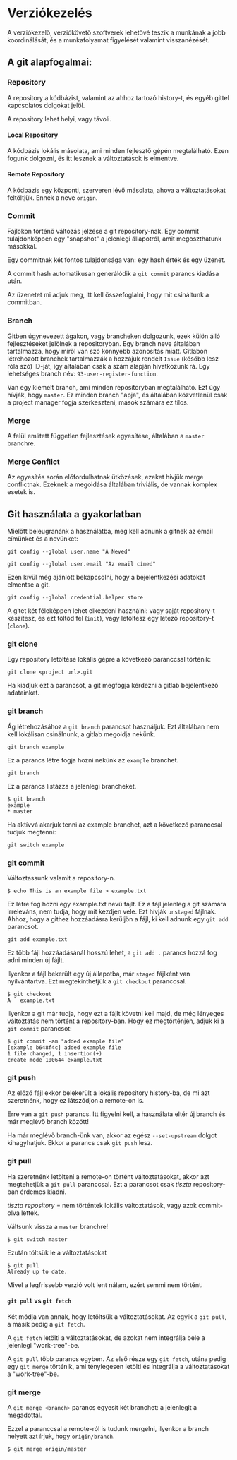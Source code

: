 # Verziókezelés

A verziókezelő, verziókövető szoftverek lehetővé teszik a munkának a jobb 
koordinálását, és a munkafolyamat figyelését valamint visszanézését.

## A git alapfogalmai:

### Repository

A repository a kódbázist, valamint az ahhoz tartozó history-t, és egyéb
gittel kapcsolatos dolgokat jelöl.

A repository lehet helyi, vagy távoli. 

#### Local Repository

A kódbázis lokális másolata, ami minden fejlesztő gépén megtalálható. Ezen 
fogunk dolgozni, és itt lesznek a változtatások is elmentve.

#### Remote Repository

A kódbázis egy központi, szerveren lévő másolata, ahova a változtatásokat 
feltöltjük. Ennek a neve `origin`.

### Commit

Fájlokon történő változás jelzése a git repository-nak. Egy commit 
tulajdonképpen egy "snapshot" a jelenlegi állapotról, amit megoszthatunk
másokkal. 

Egy commitnak két fontos tulajdonsága van: egy hash érték és egy üzenet.

A commit hash automatikusan generálódik a `git commit` parancs kiadása után.

Az üzenetet mi adjuk meg, itt kell összefoglalni, hogy mit csináltunk a 
commitban.

### Branch

Gitben úgynevezett ágakon, vagy brancheken dolgozunk, ezek külön álló 
fejlesztéseket jelölnek a repositoryban. Egy branch neve általában tartalmazza,
hogy miről van szó könnyebb azonosítás miatt. Gitlabon létrehozott branchek
tartalmazzák a hozzájuk rendelt `Issue` (később lesz róla szó) ID-ját, így 
általában csak a szám alapján hivatkozunk rá. Egy lehetséges branch név:
`93-user-register-function`.

Van egy kiemelt branch, ami minden repositoryban megtalálható. Ezt úgy hívják,
hogy `master`. Ez minden branch "apja", és általában közvetlenül csak a project
manager fogja szerkeszteni, mások számára ez tilos.

### Merge

A felül említett független fejlesztések egyesítése, általában a `master` 
branchre. 

### Merge Conflict

Az egyesítés során előfordulhatnak ütközések, ezeket hívjük merge conflictnak.
Ezeknek a megoldása általában triviális, de vannak komplex esetek is.

## Git használata a gyakorlatban

Mielőtt beleugranánk a használatba, meg kell adnunk a gitnek az email címünket
és a nevünket:

 `git config --global user.name "A Neved"`

 `git config --global user.email "Az email címed"`

Ezen kívül még ajánlott bekapcsolni, hogy a bejelentkezési adatokat elmentse a 
git.

 `git config --global credential.helper store`

A gitet két féleképpen lehet elkezdeni használni: vagy saját repository-t 
készítesz, és ezt töltöd fel (`init`), vagy letöltesz egy létező repository-t
(`clone`).

### git clone 

Egy repository letöltése lokális gépre a következő paranccsal történik:

 `git clone <project url>.git`

Ha kiadjuk ezt a parancsot, a git megfogja kérdezni a gitlab bejelentkező 
adatainkat. 

### git branch

Ág létrehozásához a `git branch` parancsot használjuk. Ezt általában nem kell
lokálisan csinálnunk, a gitlab megoldja nekünk. 

 `git branch example`

 Ez a parancs létre fogja hozni nekünk az `example` branchet.

 `git branch`

 Ez a parancs listázza a jelenlegi brancheket.

    $ git branch
    example
    * master

 Ha aktívvá akarjuk tenni az example branchet, azt a következő paranccsal
 tudjuk megtenni:

 `git switch example`

### git commit

Változtassunk valamit a repository-n. 

 `$ echo This is an example file > example.txt`

Ez létre fog hozni egy example.txt nevű fájlt. Ez a fájl jelenleg a git számára
irreleváns, nem tudja, hogy mit kezdjen vele. Ezt hívják `unstaged` fájlnak.
Ahhoz, hogy a githez hozzáadásra kerüljön a fájl, ki kell adnunk egy `git add`
parancsot.

 `git add example.txt`

Ez több fájl hozzáadásánál hosszú lehet, a `git add .` parancs hozzá 
fog adni minden új fájlt.

Ilyenkor a fájl bekerült egy új állapotba, már `staged` fájlként van 
nyílvántartva. Ezt megtekinthetjük a `git checkout` paranccsal.

    $ git checkout
    A	example.txt

Ilyenkor a git már tudja, hogy ezt a fájlt követni kell majd, de még lényeges
változtatás nem történt a repository-ban. Hogy ez megtörténjen, adjuk ki a
`git commit` parancsot:

    $ git commit -am "added example file"
    [example b648f4c] added example file
    1 file changed, 1 insertion(+)
    create mode 100644 example.txt

### git push

Az előző fájl ekkor belekerült a lokális repository history-ba, de mi azt 
szeretnénk, hogy ez látszódjon a remote-on is. 

Erre van a `git push` parancs. Itt figyelni kell, a használata eltér új
branch és már meglévő branch között!

Ha már meglévő branch-ünk van, akkor az egész `--set-upstream` dolgot 
kihagyhatjuk. Ekkor a parancs csak `git push` lesz.

### git pull

Ha szeretnénk letölteni a remote-on történt változtatásokat, akkor azt
megtehetjük a `git pull` paranccsal. 
Ezt a parancsot csak *tiszta* repository-ban érdemes kiadni.

*tiszta repository* = nem történtek lokális változtatások, vagy azok commit-olva
lettek.

Váltsunk vissza a `master` branchre!

    $ git switch master

Ezután töltsük le a változtatásokat

    $ git pull
    Already up to date.

Mivel a legfrissebb verzió volt lent nálam, ezért semmi nem történt.

#### `git pull` vs `git fetch`

Két módja van annak, hogy letöltsük a változtatásokat. Az egyik a `git pull`,
a másik pedig a `git fetch`. 

A `git fetch` letölti a változtatásokat, de azokat nem integrálja bele a 
jelenlegi "work-tree"-be.

A `git pull` több parancs egyben. Az első része egy `git fetch`, utána pedig
egy `git merge` történik, ami ténylegesen letölti és integrálja a 
változtatásokat a "work-tree"-be.

### git merge

A `git merge <branch>` parancs egyesít két branchet: a jelenlegit a megadottal.

Ezzel a paranccsal a remote-ról is tudunk mergelni, ilyenkor a branch helyett
azt írjuk, hogy `origin/branch`.

    $ git merge origin/master
